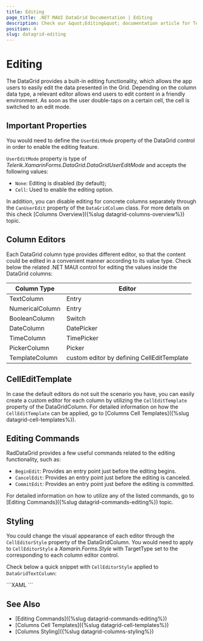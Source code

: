 ```yaml
---
title: Editing
page_title: .NET MAUI DataGrid Documentation | Editing
description: Check our &quot;Editing&quot; documentation article for Telerik DataGrid for .NET MAUI control.
position: 4
slug: datagrid-editing
---
```


# Editing

The DataGrid provides a built-in editing functionality, which allows the app users to easily edit the data presented in the Grid. Depending on the column data type, a relevant editor allows end users to edit content in a friendly environment. As soon as the user double-taps on a certain cell, the cell is switched to an edit mode.

## Important Properties

You would need to define the `UserEditMode` property of the DataGrid control in order to enable the editing feature.

`UserEditMode` property is type of *Telerik.XamarinForms.DataGrid.DataGridUserEditMode* and accepts the following values:

* `None`: Editing is disabled (by default);
* `Cell`: Used to enable the editing option.

In addition, you can disable editing for concrete columns separately through the `CanUserEdit` property of the `DataGridColumn` class. For more details on this check [Columns Overview]({%slug datagrid-columns-overview%}) topic.

## Column Editors

Each DataGrid column type provides different editor, so that the content could be edited in a convenient manner according to its value type. Check below the related .NET MAUI control for editing the values inside the DataGrid columns:

| Column Type 		| Editor 			|
|-------------------|-------------------|
| TextColumn		| Entry				|
| NumericalColumn	| Entry				|
| BooleanColumn		| Switch			|
| DateColumn		| DatePicker		|
| TimeColumn		| TimePicker		|
| PickerColumn		| Picker			|
| TemplateColumn	| custom editor by defining CellEditTemplate |

## CellEditTemplate

In case the default editors do not suit the scenario you have, you can easily create a custom editor for each column by utilizing the `CellEditTemplate` property of the DataGridColumn. For detailed information on how the `CellEditTemplate` can be applied, go to [Columns Cell Templates]({%slug datagrid-cell-templates%}).

## Editing Commands

RadDataGrid provides a few useful commands related to the editing functionality, such as:

* `BeginEdit`: Provides an entry point just before the editing begins.
* `CancelEdit`: Provides an entry point just before the editing is canceled.
* `CommitEdit`: Provides an entry point just before the editing is committed.

For detailed information on how to utilize any of the listed commands, go to [Editing Commands]({%slug datagrid-commands-editing%}) topic.

## Styling

You could change the visual appearance of each editor through the `CellEditorStyle` property of the DataGridColumn. You would need to apply to `CellEditorStyle` a *Xamarin.Forms.Style* with TargetType set to the corresponding to each column editor control.

Check below a quick snippet with `CellEditorStyle` applied to `DataGridTextColumn`:

<snippet id='datagrid-columnstyle-celleditor'/>
```XAML
<telerikDataGrid:DataGridTextColumn.CellEditorStyle>
    <Style TargetType="Entry">
        <Setter Property="FontSize" Value="Large"/>
        <Setter Property="FontAttributes" Value="Bold"/>
    </Style>
</telerikDataGrid:DataGridTextColumn.CellEditorStyle>
```

## See Also

- [Editing Commands]({%slug datagrid-commands-editing%})
- [Columns Cell Templates]({%slug datagrid-cell-templates%})
- [Columns Styling]({%slug datagrid-columns-styling%})
